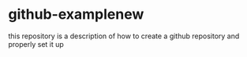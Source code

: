 # github-examplenew
this repository is a description of how to create a github repository and properly set it up
